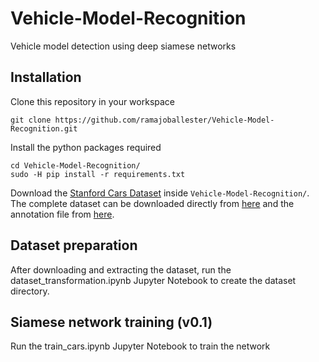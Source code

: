 # Vehicle-Model-Recognition
Vehicle model detection using deep siamese networks

## Installation

Clone this repository in your workspace

```
git clone https://github.com/ramajoballester/Vehicle-Model-Recognition.git
```

Install the python packages required

```
cd Vehicle-Model-Recognition/
sudo -H pip install -r requirements.txt
```

Download the [Stanford Cars Dataset](https://ai.stanford.edu/~jkrause/cars/car_dataset.html) inside ```Vehicle-Model-Recognition/```. The complete dataset can be downloaded directly from [here](http://imagenet.stanford.edu/internal/car196/car_ims.tgz) and the annotation file from [here](http://imagenet.stanford.edu/internal/car196/cars_annos.mat).

## Dataset preparation 

After downloading and extracting the dataset, run the dataset_transformation.ipynb Jupyter Notebook to create the dataset directory.

## Siamese network training (v0.1)

Run the train_cars.ipynb Jupyter Notebook to train the network 
